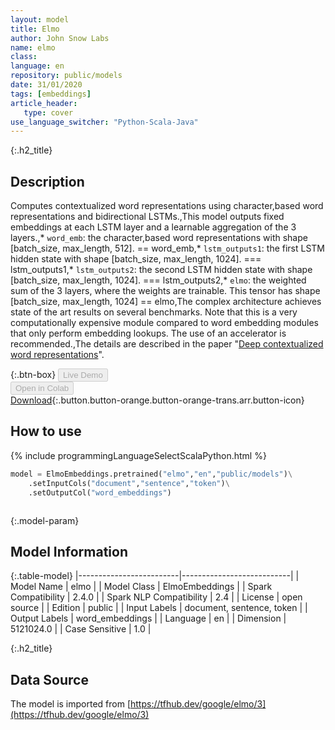 ```yaml
---
layout: model
title: Elmo
author: John Snow Labs
name: elmo
class: 
language: en
repository: public/models
date: 31/01/2020
tags: [embeddings]
article_header:
   type: cover
use_language_switcher: "Python-Scala-Java"
---
```


{:.h2_title}
## Description 
Computes contextualized word representations using character,based word representations and bidirectional LSTMs.,This model outputs fixed embeddings at each LSTM layer and a learnable aggregation of the 3 layers.,* `word_emb`: the character,based word representations with shape [batch_size, max_length, 512].  == word_emb,* `lstm_outputs1`: the first LSTM hidden state with shape [batch_size, max_length, 1024]. === lstm_outputs1,* `lstm_outputs2`: the second LSTM hidden state with shape [batch_size, max_length, 1024]. === lstm_outputs2,* `elmo`: the weighted sum of the 3 layers, where the weights are trainable. This tensor has shape [batch_size, max_length, 1024]  == elmo,The complex architecture achieves state of the art results on several benchmarks. Note that this is a very computationally expensive module compared to word embedding modules that only perform embedding lookups. The use of an accelerator is recommended.,The details are described in the paper "[Deep contextualized word representations](https://arxiv.org/abs/1802.05365)".



{:.btn-box}
<button class="button button-orange" disabled>Live Demo</button><br/><button class="button button-orange" disabled>Open in Colab</button><br/>[Download](https://s3.amazonaws.com/auxdata.johnsnowlabs.com/public/models/elmo_en_2.4.0_2.4_1580488815299.zip){:.button.button-orange.button-orange-trans.arr.button-icon}<br/>

## How to use 
<div class="tabs-box" markdown="1">

{% include programmingLanguageSelectScalaPython.html %}

```python
model = ElmoEmbeddings.pretrained("elmo","en","public/models")\
	.setInputCols("document","sentence","token")\
	.setOutputCol("word_embeddings")
```

```scala

```
</div>



{:.model-param}
## Model Information

{:.table-model}
|-------------------------|---------------------------|
| Model Name              | elmo                      |
| Model Class             | ElmoEmbeddings            |
| Spark Compatibility     | 2.4.0                     |
| Spark NLP Compatibility | 2.4                       |
| License                 | open source               |
| Edition                 | public                    |
| Input Labels            | document, sentence, token |
| Output Labels           | word_embeddings           |
| Language                | en                        |
| Dimension               | 5121024.0                 |
| Case Sensitive          | 1.0                       |




{:.h2_title}
## Data Source
The model is imported from [https://tfhub.dev/google/elmo/3](https://tfhub.dev/google/elmo/3)

